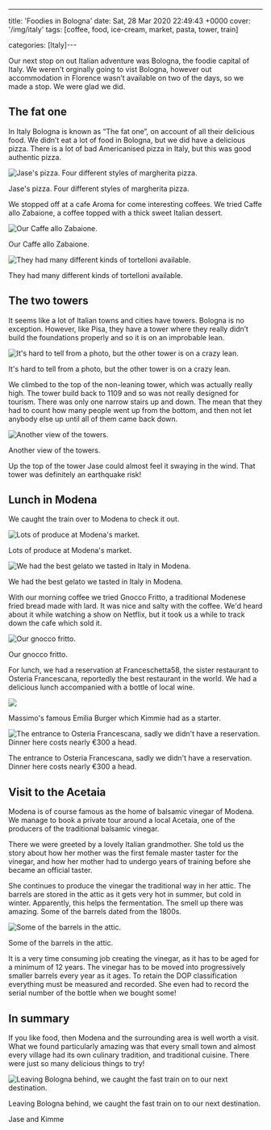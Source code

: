 ---
title: 'Foodies in Bologna'
date: Sat, 28 Mar 2020 22:49:43 +0000
cover: '/img/italy'
tags: [coffee, food, ice-cream, market, pasta, tower, train]

categories: [Italy]---

Our next stop on out Italian adventure was Bologna, the foodie capital of Italy. We weren't orginally going to vist Bologna, however out accommodation in Florence wasn’t available on two of the days, so we made a stop. We were glad we did.

The fat one
-----------

In Italy Bologna is known as “The fat one”, on account of all their delicious food. We didn’t eat a lot of food in Bologna, but we did have a delicious pizza. There is a lot of bad Americanised pizza in Italy, but this was good authentic pizza.

![Jase's pizza. Four different styles of margherita pizza.](http://coupleofkiwis.com/wp-content/uploads/2020/03/IMG_20190509_140057-1024x576.jpg)

Jase's pizza. Four different styles of margherita pizza.

We stopped off at a cafe Aroma for come interesting coffees. We tried Caffe allo Zabaione, a coffee topped with a thick sweet Italian dessert.

![Our Caffe allo Zabaione.](http://coupleofkiwis.com/wp-content/uploads/2020/03/IMG_20190510_094114-1024x576.jpg)

Our Caffe allo Zabaione.

![They had many different kinds of tortelloni available.](http://coupleofkiwis.com/wp-content/uploads/2020/03/IMG_20190509_151853-1024x576.jpg)

They had many different kinds of tortelloni available.

The two towers
--------------

It seems like a lot of Italian towns and cities have towers. Bologna is no exception. However, like Pisa, they have a tower where they really didn’t build the foundations properly and so it is on an improbable lean.

![It's hard to tell from a photo, but the other tower is on a crazy lean.](http://coupleofkiwis.com/wp-content/uploads/2020/03/IMG_20190509_163145-1024x576.jpg)

It's hard to tell from a photo, but the other tower is on a crazy lean.

We climbed to the top of the non-leaning tower, which was actually really high. The tower build back to 1109 and so was not really designed for tourism. There was only one narrow stairs up and down. The mean that they had to count how many people went up from the bottom, and then not let anybody else up until all of them came back down.

![Another view of the towers.](http://coupleofkiwis.com/wp-content/uploads/2020/03/IMG_20190509_150348-576x1024.jpg)

Another view of the towers.

Up the top of the tower Jase could almost feel it swaying in the wind. That tower was definitely an earthquake risk!

Lunch in Modena
---------------

We caught the train over to Modena to check it out.

![Lots of produce at Modena's market.](http://coupleofkiwis.com/wp-content/uploads/2020/03/IMG_20190510_121323-1024x576.jpg)

Lots of produce at Modena's market.

![We had the best gelato we tasted in Italy in Modena.](http://coupleofkiwis.com/wp-content/uploads/2020/03/IMG_20190510_162604-1024x576.jpg)

We had the best gelato we tasted in Italy in Modena.

With our morning coffee we tried Gnocco Fritto, a traditional Modenese fried bread made with lard. It was nice and salty with the coffee. We'd heard about it while watching a show on Netflix, but it took us a while to track down the cafe which sold it.

![Our gnocco fritto.](http://coupleofkiwis.com/wp-content/uploads/2020/03/IMG_20190510_114444-1024x576.jpg)

Our gnocco fritto.

For lunch, we had a reservation at Franceschetta58, the sister restaurant to Osteria Francescana, reportedly the best restaurant in the world. We had a delicious lunch accompanied with a bottle of local wine.

![](http://coupleofkiwis.com/wp-content/uploads/2020/03/IMG_20190510_132542-1024x576.jpg)

Massimo's famous Emilia Burger which Kimmie had as a starter.

![The entrance to Osteria Francescana, sadly we didn't have a reservation. Dinner here costs nearly €300 a head.](http://coupleofkiwis.com/wp-content/uploads/2020/03/IMG_20190510_165012-1024x576.jpg)

The entrance to Osteria Francescana, sadly we didn't have a reservation. Dinner here costs nearly €300 a head.

Visit to the Acetaia
--------------------

Modena is of course famous as the home of balsamic vinegar of Modena. We manage to book a private tour around a local Acetaia, one of the producers of the traditional balsamic vinegar.

There we were greeted by a lovely Italian grandmother. She told us the story about how her mother was the first female master taster for the vinegar, and how her mother had to undergo years of training before she became an official taster.

She continues to produce the vinegar the traditional way in her attic. The barrels are stored in the attic as it gets very hot in summer, but cold in winter. Apparently, this helps the fermentation. The smell up there was amazing. Some of the barrels dated from the 1800s.

![Some of the barrels in the attic.](http://coupleofkiwis.com/wp-content/uploads/2020/03/IMG_20190510_150908-1024x576.jpg)

Some of the barrels in the attic.

It is a very time consuming job creating the vinegar, as it has to be aged for a minimum of 12 years. The vinegar has to be moved into progressively smaller barrels every year as it ages. To retain the DOP classification everything must be measured and recorded. She even had to record the serial number of the bottle when we bought some!

In summary
----------

If you like food, then Modena and the surrounding area is well worth a visit. What we found particularly amazing was that every small town and almost every village had its own culinary tradition, and traditional cuisine. There were just so many delicious things to try!

![Leaving Bologna behind, we caught the fast train on to our next destination.](http://coupleofkiwis.com/wp-content/uploads/2020/03/IMG_20190511_134453-1024x576.jpg)

Leaving Bologna behind, we caught the fast train on to our next destination.

Jase and Kimme
